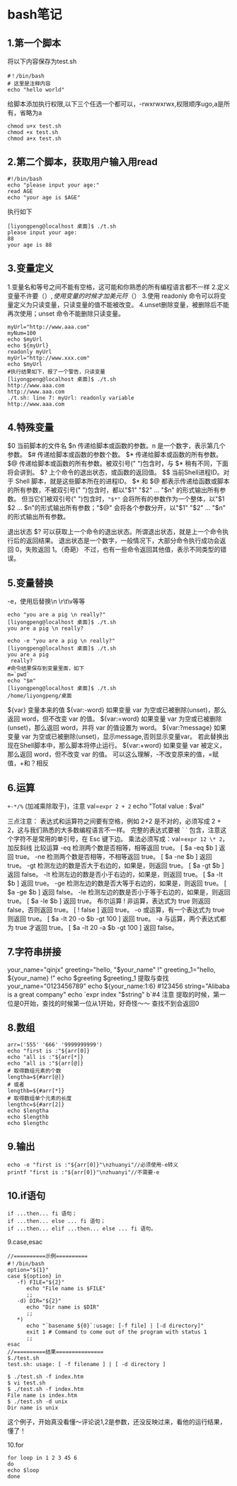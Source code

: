 # bash笔记
## 1.第一个脚本
将以下内容保存为test.sh
```
#！/bin/bash
# 这里是注释内容
echo "hello world"
```

给脚本添加执行权限,以下三个任选一个都可以，-rwxrwxrwx,权限顺序ugo,a是所有，省略为a
```
chmod u+x test.sh
chmod +x test.sh
chmod a+x test.sh
```
## 2.第二个脚本，获取用户输入用read
```
#!/bin/bash
echo "please input your age:"
read AGE
echo "your age is $AGE"
```
执行如下
```
[liyongpeng@localhost 桌面]$ ./t.sh
please input your age:
88
your age is 88 
```
## 3.变量定义
1.变量名和等号之间不能有空格，这可能和你熟悉的所有编程语言都不一样
2.定义变量不许要（$）,使用变量的时候才加美元符（$）
3.使用 readonly 命令可以将变量定义为只读变量，只读变量的值不能被改变。
4.unset删除变量，被删除后不能再次使用；unset 命令不能删除只读变量。
```
myUrl="http://www.aaa.com"
myNum=100
echo $myUrl
echo ${myUrl}
readonly myUrl
myUrl="http://www.xxx.com"
echo $myUrl
#执行结果如下，报了一个警告，只读变量
[liyongpeng@localhost 桌面]$ ./t.sh
http://www.aaa.com
http://www.aaa.com
./t.sh: line 7: myUrl: readonly variable
http://www.aaa.com
```
## 4.特殊变量

$0	当前脚本的文件名
$n	传递给脚本或函数的参数。n 是一个数字，表示第几个参数。
$#	传递给脚本或函数的参数个数。
$*	传递给脚本或函数的所有参数。
$@	传递给脚本或函数的所有参数。被双引号(" ")包含时，与 $* 稍有不同，下面将会讲到。
$?	上个命令的退出状态，或函数的返回值。
$$	当前Shell进程ID。对于 Shell 脚本，就是这些脚本所在的进程ID。
$* 和 $@ 都表示传递给函数或脚本的所有参数，不被双引号(" ")包含时，都以"$1" "$2" … "$n" 的形式输出所有参数。
但当它们被双引号(" ")包含时，`"$*"` 会将所有的参数作为一个整体，以"$1 $2 … $n"的形式输出所有参数；"$@" 会将各个参数分开，以"$1" "$2" … "$n" 的形式输出所有参数。

退出状态
$? 可以获取上一个命令的退出状态。所谓退出状态，就是上一个命令执行后的返回结果。
退出状态是一个数字，一般情况下，大部分命令执行成功会返回 0，失败返回 1。（奇葩）
不过，也有一些命令返回其他值，表示不同类型的错误。


## 5.变量替换
-e，使用后替换\n \r\t\v等等

```
echo "you are a pig \n really?"
[liyongpeng@localhost 桌面]$ ./t.sh
you are a pig \n really?

echo -e "you are a pig \n really?"
[liyongpeng@localhost 桌面]$ ./t.sh
you are a pig 
 really?
#命令结果保存到变量里面，如下
m=`pwd`
echo "$m"
[liyongpeng@localhost 桌面]$ ./t.sh
/home/liyongpeng/桌面
```

${var}	变量本来的值
${var:-word}	如果变量 var 为空或已被删除(unset)，那么返回 word，但不改变 var 的值。
${var:=word}	如果变量 var 为空或已被删除(unset)，那么返回 word，并将 var 的值设置为 word。
${var:?message}	如果变量 var 为空或已被删除(unset)，显示message,否则显示变量var。
若此替换出现在Shell脚本中，那么脚本将停止运行。
${var:+word}	如果变量 var 被定义，那么返回 word，但不改变 var 的值。
可以这么理解，-不改变原来的值，=赋值，+和？相反

## 6.运算

`+-*/%` (加减乘除取于)，注意
val=`expr 2 + 2`
echo "Total value : $val"

三点注意：
表达式和运算符之间要有空格，例如 2+2 是不对的，必须写成 2 + 2，这与我们熟悉的大多数编程语言不一样。
完整的表达式要被 \` \` 包含，注意这个字符不是常用的单引号，在 Esc 键下边。
乘法必须写成：val=`expr 12 \* 2`，加反斜线
比较运算
-eq	检测两个数是否相等，相等返回 true。	[ $a -eq $b ] 返回 true。
-ne	检测两个数是否相等，不相等返回 true。	[ $a -ne $b ] 返回 true。
-gt	检测左边的数是否大于右边的，如果是，则返回 true。	[ $a -gt $b ] 返回 false。
-lt	检测左边的数是否小于右边的，如果是，则返回 true。	[ $a -lt $b ] 返回 true。
-ge	检测左边的数是否大等于右边的，如果是，则返回 true。	[ $a -ge $b ] 返回 false。
-le	检测左边的数是否小于等于右边的，如果是，则返回 true。	[ $a -le $b ] 返回 true。
布尔运算
!	非运算，表达式为 true 则返回 false，否则返回 true。	[ ! false ] 返回 true。
-o	或运算，有一个表达式为 true 则返回 true。	[ $a -lt 20 -o $b -gt 100 ] 返回 true。
-a	与运算，两个表达式都为 true 才返回 true。	[ $a -lt 20 -a $b -gt 100 ] 返回 false。

## 7.字符串拼接
your_name="qinjx"
greeting="hello, "$your_name" !"
greeting_1="hello, ${your_name} !"
echo $greeting $greeting_1
提取与查找
your_name="0123456789"
echo ${your_name:1:6}	#123456
string="Alibaba is a great company"
echo `expr index "$string" b`#4
注意
提取的时候，第一位是0开始，查找的时候第一位从1开始，好奇怪～～
查找不到会返回0

## 8.数组
```
arr=('555' '666' '9999999999')
echo "first is :"${arr[0]}
echo "all is :"${arr[*]}
echo "all is :"${arr[@]}
# 取得数组元素的个数
lengtha=${#arr[@]}
# 或者
lengthb=${#arr[*]}
# 取得数组单个元素的长度
lengthc=${#arr[2]}
echo $lengtha
echo $lengthb
echo $lengthc
```

## 9.输出
```
echo -e "first is :"${arr[0]}"\nzhuanyi"//必须使用-e转义
printf "first is :"${arr[0]}"\nzhuanyi"//不需要-e
```

## 10.if语句
```
if ...then... fi 语句；
if ...then... else ... fi 语句；
if ...then... elif ...then... else ... fi 语句。
```

9.case,esac
```
//==========示例==========
#！/bin/bash
option="${1}"
case ${option} in
   -f) FILE="${2}"
      echo "File name is $FILE"
      ;;
   -d) DIR="${2}"
      echo "Dir name is $DIR"
      ;;
   *) 
      echo "`basename ${0}`:usage: [-f file] | [-d directory]"
      exit 1 # Command to come out of the program with status 1
      ;;
esac
//==========结果===============
$./test.sh
test.sh: usage: [ -f filename ] | [ -d directory ]

$ ./test.sh -f index.htm
$ vi test.sh
$ ./test.sh -f index.htm
File name is index.htm
$ ./test.sh -d unix
Dir name is unix
```
这个例子，开始真没看懂～评论说$1,$2是参数，还没反映过来，看他的运行结果，懂了！

10.for
```
for loop in 1 2 3 45 6
do
echo $loop
done
```

